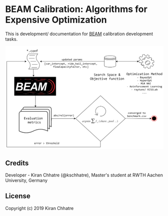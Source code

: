 # BEAM Calibration: Algorithms for Expensive Optimization

This is development/ documentation for [BEAM](http://beam.lbl.gov/ "BEAM's Homepage") calibration development tasks.

![](img/beam_archi.png?raw=true)

## Credits
 
Developer - Kiran Chhatre (@kschhatre), Master's student at RWTH Aachen University, Germany
 
## License

Copyright (c) 2019 Kiran Chhatre
